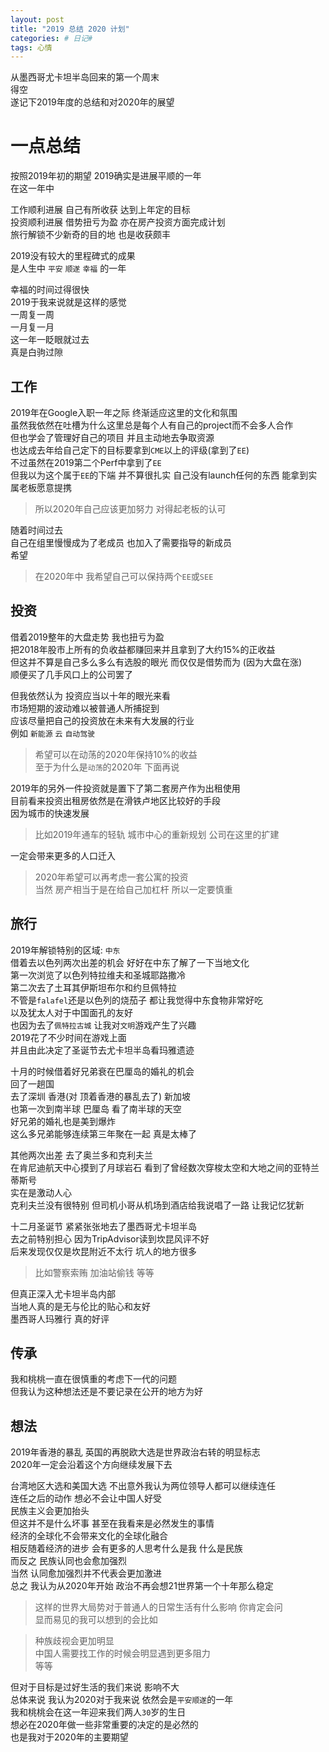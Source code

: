 ```yaml
---
layout: post
title: "2019 总结 2020 计划"
categories: # 日记#
tags: 心情
---
```


从墨西哥尤卡坦半岛回来的第一个周末   
得空   
遂记下2019年度的总结和对2020年的展望   

# 一点总结

按照2019年初的期望 2019确实是进展平顺的一年   
在这一年中   
<!--more-->
工作顺利进展 自己有所收获 达到上年定的目标   
投资顺利进展 借势扭亏为盈 亦在房产投资方面完成计划   
旅行解锁不少新奇的目的地 也是收获颇丰   

2019没有较大的里程碑式的成果   
是人生中 `平安` `顺遂` `幸福` 的一年   

幸福的时间过得很快   
2019于我来说就是这样的感觉   
一周复一周   
一月复一月   
这一年一眨眼就过去   
真是白驹过隙   

## 工作

2019年在Google入职一年之际 终渐适应这里的文化和氛围   
虽然我依然在吐槽为什么这里总是每个人有自己的project而不会多人合作   
但也学会了管理好自己的项目 并且主动地去争取资源   
也达成去年给自己定下的目标要拿到`CME`以上的评级(拿到了`EE`)   
不过虽然在2019第二个Perf中拿到了`EE`   
但我以为这个属于`EE`的下端 并不算很扎实 自己没有launch任何的东西 能拿到实属老板愿意提携   

> 所以2020年自己应该更加努力 对得起老板的认可   

随着时间过去   
自己在组里慢慢成为了老成员 也加入了需要指导的新成员   
希望   

> 在2020年中 我希望自己可以保持两个`EE`或`SEE`   

## 投资

借着2019整年的大盘走势 我也扭亏为盈   
把2018年股市上所有的负收益都赚回来并且拿到了大约15%的正收益   
但这并不算是自己多么多么有选股的眼光 而仅仅是借势而为 (因为大盘在涨)   
顺便买了几手风口上的公司罢了   

但我依然认为 投资应当以十年的眼光来看   
市场短期的波动难以被普通人所捕捉到   
应该尽量把自己的投资放在未来有大发展的行业   
例如 `新能源` `云` `自动驾驶`   

> 希望可以在动荡的2020年保持10%的收益   
> 至于为什么是`动荡`的2020年 下面再说   

2019年的另外一件投资就是置下了第二套房产作为出租使用   
目前看来投资出租房依然是在滑铁卢地区比较好的手段   
因为城市的快速发展   

> 比如2019年通车的轻轨 城市中心的重新规划 公司在这里的扩建   

一定会带来更多的人口迁入   

> 2020年希望可以再考虑一套公寓的投资   
> 当然 房产相当于是在给自己加杠杆 所以一定要慎重   


## 旅行

2019年解锁特别的区域: `中东`    
借着去以色列两次出差的机会 好好在中东了解了一下当地文化   
第一次浏览了以色列特拉维夫和圣城耶路撒冷   
第二次去了土耳其伊斯坦布尔和约旦佩特拉   
不管是`falafel`还是以色列的烧茄子 都让我觉得中东食物非常好吃   
以及犹太人对于中国面孔的友好   
也因为去了`佩特拉古城` 让我对`文明`游戏产生了兴趣   
2019花了不少时间在游戏上面   
并且由此决定了圣诞节去尤卡坦半岛看玛雅遗迹   

十月的时候借着好兄弟衰在巴厘岛的婚礼的机会   
回了一趟国   
去了深圳 香港(对 顶着香港的暴乱去了) 新加坡   
也第一次到南半球 巴厘岛 看了南半球的天空   
好兄弟的婚礼也是美到爆炸   
这么多兄弟能够连续第三年聚在一起 真是太棒了    

其他两次出差 去了奥兰多和克利夫兰   
在肯尼迪航天中心摸到了月球岩石 看到了曾经数次穿梭太空和大地之间的亚特兰蒂斯号   
实在是激动人心   
克利夫兰没有很特别 但司机小哥从机场到酒店给我说唱了一路 让我记忆犹新   

十二月圣诞节 紧紧张张地去了墨西哥尤卡坦半岛   
去之前特别担心 因为TripAdvisor读到坎昆风评不好   
后来发现仅仅是坎昆附近不太行 坑人的地方很多   

> 比如警察索贿 加油站偷钱 等等   

但真正深入尤卡坦半岛内部   
当地人真的是无与伦比的贴心和友好   
墨西哥人玛雅行 真的好评   


## 传承

我和桃桃一直在很慎重的考虑下一代的问题   
但我认为这种想法还是不要记录在公开的地方为好   

## 想法

2019年香港的暴乱 英国的再脱欧大选是世界政治右转的明显标志   
2020年一定会沿着这个方向继续发展下去   

台湾地区大选和美国大选 不出意外我认为两位领导人都可以继续连任   
连任之后的动作 想必不会让中国人好受   
民族主义会更加抬头   
但这并不是什么坏事 甚至在我看来是必然发生的事情   
经济的全球化不会带来文化的全球化融合   
相反随着经济的进步 会有更多的人思考什么是我 什么是民族   
而反之 民族认同也会愈加强烈   
当然 认同愈加强烈并不代表会更加激进   
总之 我认为从2020年开始 政治不再会想21世界第一个十年那么稳定   

> 这样的世界大局势对于普通人的日常生活有什么影响 你肯定会问   
显而易见的我可以想到的会比如   

> 种族歧视会更加明显   
> 中国人需要找工作的时候会明显遇到更多阻力   
> 等等   

但对于目标是过好生活的我们来说 影响不大   
总体来说 我认为2020对于我来说 依然会是`平安顺遂`的一年   
我和桃桃会在这一年迎来我们两人`30`岁的生日   
想必在2020年做一些非常重要的决定的是必然的   
也是我对于2020年的主要期望   




























